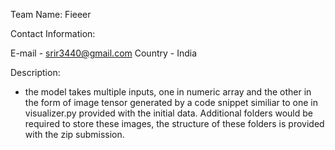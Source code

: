 Team Name: Fieeer

Contact Information:

E-mail - srir3440@gmail.com
Country - India

Description:

- the model takes multiple inputs, one in numeric array and the other in the form of image tensor generated by a code snippet similiar to one in visualizer.py provided
  with the initial data. Additional folders would be required to store these images, the structure of these folders is provided with the zip submission.